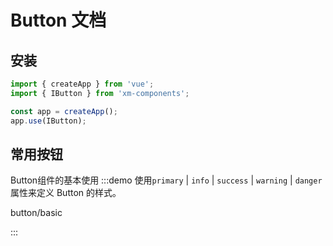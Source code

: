 # Button 文档

## 安装
```javascript
import { createApp } from 'vue';
import { IButton } from 'xm-components';

const app = createApp();
app.use(IButton);
```

## 常用按钮
Button组件的基本使用
:::demo 使用`primary` | `info` | `success` | `warning` | `danger`属性来定义 Button 的样式。

button/basic

:::

